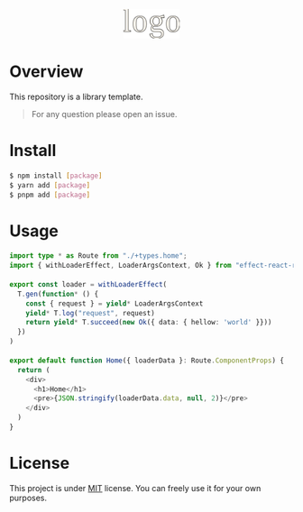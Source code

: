 <p align="center">
  <img alt="[package]" src="public/[package].svg" width="100" />
</p>

# Overview

This repository is a library template.

> For any question please open an issue.

# Install

```bash
$ npm install [package]
$ yarn add [package]
$ pnpm add [package]
```

# Usage

```typescript
import type * as Route from "./+types.home";
import { withLoaderEffect, LoaderArgsContext, Ok } from "effect-react-router";

export const loader = withLoaderEffect(
  T.gen(function* () {
    const { request } = yield* LoaderArgsContext
    yield* T.log("request", request)
    return yield* T.succeed(new Ok({ data: { hellow: 'world' }}))
  })
)

export default function Home({ loaderData }: Route.ComponentProps) {
  return (
    <div>
      <h1>Home</h1>
      <pre>{JSON.stringify(loaderData.data, null, 2)}</pre>
    </div>
  )
}
```

# License

This project is under [MIT](https://choosealicense.com/licenses/mit/) license. You can freely use it for your own purposes.
